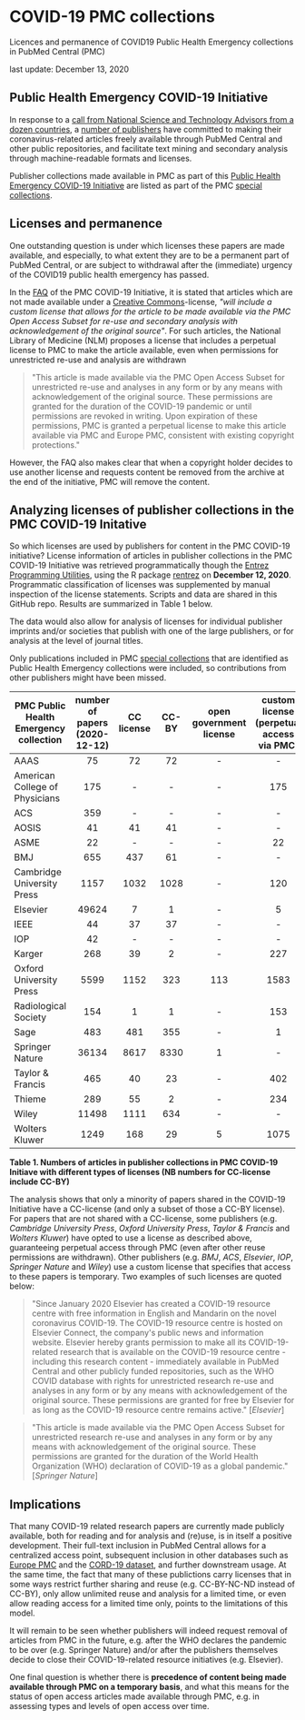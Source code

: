 # COVID-19 PMC collections
Licences and permanence of COVID19 Public Health Emergency collections in PubMed Central (PMC)

last update: December 13, 2020


## Public Health Emergency COVID-19 Initiative
In response to a [call from National Science and Technology Advisors from a dozen countries](https://wellcome.ac.uk/sites/default/files/covid19-open-access-letter.pdf), a [number of publishers](https://wellcome.ac.uk/press-release/publishers-make-coronavirus-covid-19-content-freely-available-and-reusable) have committed to making their coronavirus-related articles freely available through PubMed Central and other public repositories, and facilitate text mining and secondary analysis through machine-readable formats and licenses. 


Publisher collections made available in PMC as part of this [Public Health Emergency COVID-19 Initiative](https://www.ncbi.nlm.nih.gov/pmc/about/covid-19/) are listed as part of the PMC [special collections]( https://www.ncbi.nlm.nih.gov/pmc/journals/collections/?titles=current&search=journals). 


## Licenses and permanence
One outstanding question is under which licenses these papers are made available, and especially, to what extent they are to be a permanent part of PubMed Central, or are subject to withdrawal after the (immediate) urgency of the COVID19 public health emergency has passed. 

In the [FAQ](https://www.ncbi.nlm.nih.gov/pmc/about/covid-19-faq/) of the PMC COVID-19 Initiative, it is stated that articles which are not made available under a [Creative Commons](https://creativecommons.org/)-license, <em>"will include a custom license that allows for the article to be made available via the PMC Open Access Subset for re-use and secondary analysis with acknowledgement of the original source"</em>. For such articles, the National Library of Medicine (NLM) proposes a license that includes a perpetual license to PMC to make the article available, even when permissions for unrestricted re-use and analysis are withdrawn

>"This article is made available via the PMC Open Access Subset for unrestricted re-use and analyses in any form or by any means with acknowledgement of the original source. These permissions are granted for the duration of the COVID-19 pandemic or until permissions are revoked in writing. Upon expiration of these permissions, PMC is granted a perpetual license to make this article available via PMC and Europe PMC, consistent with existing copyright protections."

However, the FAQ also makes clear that when a copyright holder decides to use another license and requests content be removed from the archive at the end of the initiative, PMC will remove the content. 

## Analyzing licenses of publisher collections in the PMC COVID-19 Initative

So which licenses are used by publishers for content in the PMC COVID-19 initiative? License information of articles in publisher collections in the PMC COVID-19 Initiative was retrieved programmatically though the [Entrez Programming Utilities](https://www.ncbi.nlm.nih.gov/books/NBK25499/), using the R package [rentrez](https://cran.r-project.org/web/packages/rentrez/index.html) on **December 12, 2020**. Programmatic classification of licenses was supplemented by manual inspection of the license statements. Scripts and data are shared in this GitHub repo. Results are summarized in Table 1 below.  

The data would also allow for analysis of licenses for individual publisher imprints and/or societies that publish with one of the large publishers, or for analysis at the level of journal titles.   

Only publications included in PMC [special collections](https://www.ncbi.nlm.nih.gov/pmc/journals/collections/?titles=current&search=journals) that are identified as Public Health Emergency collections were included, so contributions from other publishers might have been missed. 

|PMC Public Health Emergency collection|number of papers (2020-12-12)|CC license|CC-BY|open government license|custom license (perpetual access via PMC)|custom license (temporary access)|custom license (other)|unknown|
|--------------------------------------|:---------------------------:|:--------:|:---:|:---------------------:|:---------------------------------------:|:-------------------------------:|:--------------------:|:-----:|
| AAAS | 75 | 72 | 72 | - | - | - | 2 | 1 |
| American College of Physicians | 175 | - | - | - | 175 | - | - | - |
| ACS | 359 | - | - | - | - | 359 | - | - |
| AOSIS | 41 | 41 | 41 | - | - | - | - | - |
| ASME | 22 | - | - | - | 22 | - | - | - |
| BMJ | 655 | 437 | 61 | - | - | 218 | - | - |
| Cambridge University Press | 1157 | 1032 | 1028 | - | 120 | - | - | 5 |
| Elsevier | 49624 | 7 | 1 | - | 5 | 48821 | 1 | 790 |
| IEEE | 44 | 37 | 37 | - | - | - | - | 7 |
| IOP | 42 | - | - | - | - | 42 | - | - |
| Karger | 268 | 39 | 2 | - | 227 | - | - | 2 |
| Oxford University Press | 5599 | 1152 | 323 | 113 | 1583 | 118 | 2564 | 69 |
| Radiological Society | 154 | 1 | 1 | - | 153 | - | - | - |
| Sage | 483 | 481 | 355 | - | 1 | - | - | 1 |
| Springer Nature | 36134 | 8617 | 8330 | 1 | - | 27494 | 5 | 17 |
| Taylor & Francis | 465 | 40 | 23 | - | 402 | - | 1 | 22 |
| Thieme | 289 | 55 | 2 | - | 234 | - | - | - |
| Wiley | 11498 | 1111 | 634 | - | - | 10254 | 122 | 11 |
| Wolters Kluwer | 1249 | 168 | 29 | 5 | 1075 | - | 1 | - |


**Table 1.  Numbers of articles in publisher collections in PMC COVID-19 Initiave with different types of licenses (NB numbers for CC-license include CC-BY)**
 

The analysis shows that only a minority of papers shared in the COVID-19 Initiative have a CC-license (and only a subset of those a CC-BY license). For papers that are not shared with a CC-license, some publishers (e.g. <em>Cambridge University Press</em>, <em>Oxford University Press</em>, <em>Taylor & Francis</em> and <em>Wolters Kluwer</em>) have opted to use a license as described above, guaranteeing perpetual access through PMC (even after other reuse permissions are withdrawn). Other publishers (e.g. <em>BMJ</em>, <em>ACS</em>, <em>Elsevier</em>, <em>IOP</em>, <em>Springer Nature</em> and <em>Wiley</em>) use a custom license that specifies that access to these papers is temporary. Two examples of such licenses are quoted below: 

>"Since January 2020 Elsevier has created a COVID-19 resource centre with free information in English and Mandarin on the novel coronavirus COVID-19. The COVID-19 resource centre is hosted on Elsevier Connect, the company's public news and information website. Elsevier hereby grants permission to make all its COVID-19-related research that is available on the COVID-19 resource centre - including this research content - immediately available in PubMed Central and other publicly funded repositories, such as the WHO COVID database with rights for unrestricted research re-use and analyses in any form or by any means with acknowledgement of the original source. These permissions are granted for free by Elsevier for as long as the COVID-19 resource centre remains active." [<em>Elsevier</em>]  

>"This article is made available via the PMC Open Access Subset for
unrestricted research re-use and analyses in any form or by any
means with acknowledgement of the original source. These
permissions are granted for the duration of the World Health
Organization (WHO) declaration of COVID-19 as a global
pandemic." [<em>Springer Nature</em>] 

## Implications
That many COVID-19 related research papers are currently made publicly available, both for reading and for analysis and (re)use, is in itself a positive development. Their full-text inclusion in PubMed Central allows for a centralized access point, subsequent inclusion in other databases such as [Europe PMC](https://europepmc.org/) and the [CORD-19 dataset](https://pages.semanticscholar.org/coronavirus-research), and further downstream usage. At the same time, the fact that many of these publictions carry licenses that in some ways restrict further sharing and reuse (e.g. CC-BY-NC-ND instead of CC-BY), only allow unlimited reuse and analysis for a limited time, or even allow reading access for a limited time only, points to the limitations of this model. 

It will remain to be seen whether publishers will indeed request removal of articles from PMC in the future, e.g. after the WHO declares the pandemic to be over (e.g. Springer Nature) and/or after the publishers themselves decide to close their COVID-19-related resource initiatives (e.g. Elsevier). 

One final question is whether there is **precedence of content being made available through PMC on a temporary basis**, and what this means for the status of open access articles made available through PMC, e.g. in assessing types and levels of open access over time.
